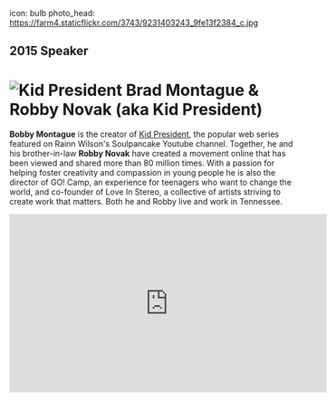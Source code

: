 icon: bulb
photo_head: https://farm4.staticflickr.com/3743/9231403243_9fe13f2384_c.jpg

## 2015 Speaker

# ![Kid President](http://imgs.wds.fm/kid-president-round.png) Brad Montague & Robby Novak (aka Kid President)

<div class="zig-zags_blue"></div>

**Bobby Montague** is the creator of <a href="https://www.youtube.com/playlist?list=PLzvRx_johoA-YabI6FWcU-jL6nKA1Um-t" target="_blank">Kid President</a>, the popular web series featured on Rainn Wilson's Soulpancake Youtube channel. Together, he and his brother-in-law **Robby Novak** have created a movement online that has been viewed and shared more than 80 million times. With a passion for helping foster creativity and compassion in young people he is also the director of GO! Camp, an experience for teenagers who want to change the world, and co-founder of Love In Stereo, a collective of artists striving to create work that matters. Both he and Robby live and work in Tennessee.

<iframe width="560" height="315" src="https://www.youtube.com/embed/9Jcl-5wlzn4" frameborder="0" allowfullscreen></iframe>
